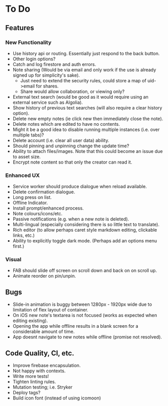 # To Do

## Features

### New Functionality

- Use history api or routing. Essentially just respond to the back button.
- Other login options?
- Catch and log firestore and auth errors.
- Note sharing (Would be via email and only work if the use is already signed up for simplicity's sake).
  - Just need to extend the security rules, could store a map of uid->email for shares.
  - Share would allow collaboration, or viewing only?
- External text search (would be good as it would require using an external service such as Algolia).
- Show history of previous text searches (will also require a clear history option).
- Delete new empty notes (ie click new then immediately close the note).
- Delete notes which are edited to have no contents.
- Might it be a good idea to disable running multiple instances (i.e. over multiple tabs)?
- Delete account (i.e. clear all user data) ability.
- Should pinning and unpinning change the update time?
- Ability to attach files/images. Note that this could become an issue due to asset size.
- Encrypt note content so that only the creator can read it.

### Enhanced UX

- Service worker should produce dialogue when reload available.
- Delete confirmation dialogue.
- Long press on list.
- Offline Indicator.
- Install prompt/enhanced process.
- Note colours/icons/etc.
- Passive notifications (e.g. when a new note is deleted).
- Multi-lingual (especially considering there is so little text to translate).
- Rich editor (to allow perhaps caret style markdown editing, clickable links, etc.)
- Ability to explicitly toggle dark mode. (Perhaps add an options menu first.)

### Visual

- FAB should slide off screen on scroll down and back on on scroll up.
- Animate reorder on pin/unpin.

## Bugs

- Slide-in animation is buggy between 1280px - 1920px wide due to limitation of flex layout of container.
- On iOS new note's textarea is not focused (works as expected when editing existing).
- Opening the app while offline results in a blank screen for a considerable amount of time.
- App doesnt navigate to new notes while offline (promise not resolved).

## Code Quality, CI, etc.

- Improve firebase encapsulation.
- Not happy with contexts.
- Write more tests!
- Tighten linting rules.
- Mutation testing; i.e. Stryker
- Deploy tags?
- Build icon font (instead of using icomoon)
